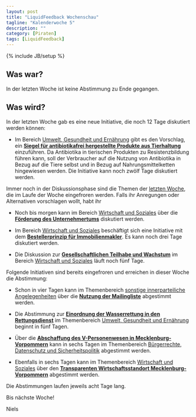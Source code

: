 ```yaml
---
layout: post
title: "LiquidFeedback Wochenschau"
tagline: "Kalenderwoche 5"
description: ""
category: [Piraten]
tags: [LiquidFeedback]
---
```

{% include JB/setup %}

## Was war?

In der letzten Woche ist keine Abstimmung zu Ende gegangen.


## Was wird?

In der letzten Woche gab es eine neue Initiative, die noch 12 Tage diskutiert werden können:

- Im Bereich [Umwelt, Gesundheit und Ernährung](https://lqpp.de/mv/area/show/15.html) gibt es den Vorschlag, ein [**Siegel für antibiotikafrei hergestellte Produkte aus Tierhaltung**](https://lqpp.de/mv/initiative/show/217.html) einzuführen. Da Antibiotika in tierischen Produkten zu Resistenzbildung führen kann, soll der Verbraucher auf die Nutzung von Antibiotika in Bezug auf die Tiere selbst und in Bezug auf Nahrungsmittelketten hingewiesen werden. Die Initiative kann noch zwölf Tage diskutiert werden.

Immer noch in der Diskussionsphase sind die Themen der [letzten Woche](http://blog.nlohmann.me/20130121/lqfb-kw-4/), die im Laufe der Woche eingefroren werden. Falls ihr Anregungen oder Alternativen vorschlagen wollt, habt ihr 

- Noch bis morgen kann im Bereich [Wirtschaft und Soziales](https://lqpp.de/mv/area/show/17.html) über die [**Förderung des Unternehmertums**](https://lqpp.de/mv/initiative/show/214.html) diskutiert werden.

- Im Bereich [Wirtschaft und Soziales](https://lqpp.de/mv/area/show/17.html) beschäftigt sich eine Initiative mit dem [**Bestellerprinzip für Immobilienmakler**](https://lqpp.de/mv/initiative/show/215.html). Es kann noch drei Tage diskutiert werden.

- Die Diskussion zur [**Gesellschaftlichen Teilhabe und Wachstum**](https://lqpp.de/mv/initiative/show/216.html) im Bereich [Wirtschaft und Soziales](https://lqpp.de/mv/area/show/17.html) läuft noch fünf Tage.

Folgende Initiativen sind bereits eingefroren und erreichen in dieser Woche die Abstimmung:

- Schon in vier Tagen kann im Themenbereich [sonstige innerparteiliche Angelegenheiten](https://lqpp.de/mv/area/show/9.html) über die [**Nutzung der Mailingliste**](https://lqpp.de/mv/issue/show/146.html) abgestimmt werden.

- Die Abstimmung zur [**Einordnung der Wasserrettung in den Rettungsdienst**](https://lqpp.de/mv/initiative/show/210.html) im Themenbereich [Umwelt, Gesundheit und Ernährung](https://lqpp.de/mv/area/show/15.html) beginnt in fünf Tagen.

- Über die [**Abschaffung des V-Personenwesen in Mecklenburg-Vorpommern**](https://lqpp.de/mv/initiative/show/211.html) kann in sechs Tagen im Themenbereich [Bürgerrechte, Datenschutz und Sicherheitspolitik](https://lqpp.de/mv/area/show/13.html) abgestimmt werden.

- Ebenfalls in sechs Tagen kann im Themenbereich [Wirtschaft und Soziales](https://lqpp.de/mv/area/show/17.html) über den [**Transparenten Wirtschaftsstandort Mecklenburg-Vorpommern**](https://lqpp.de/mv/issue/show/149.html) abgestimmt werden.

Die Abstimmungen laufen jeweils acht Tage lang.


Bis nächste Woche!

Niels
